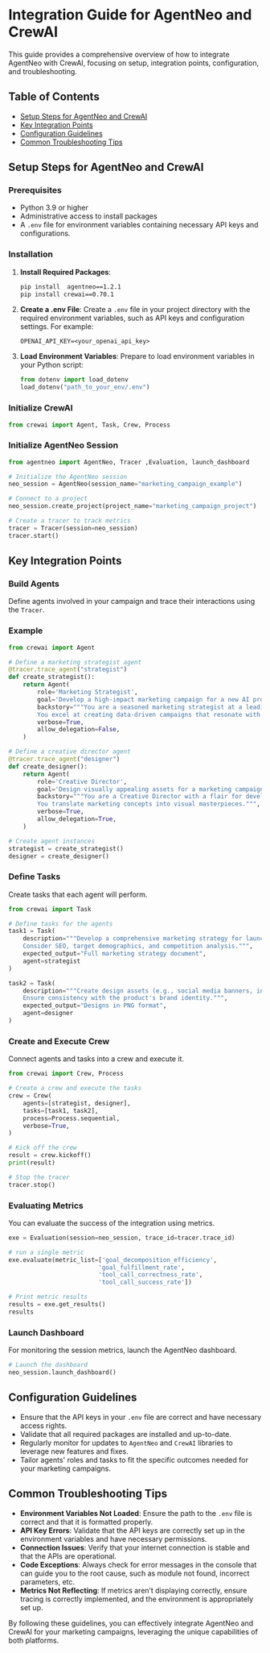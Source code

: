 # Integration Guide for AgentNeo and CrewAI

This guide provides a comprehensive overview of how to integrate AgentNeo with CrewAI, focusing on setup, integration points, configuration, and troubleshooting. 

## Table of Contents
- [Setup Steps for AgentNeo and CrewAI](#setup-steps-for-agentneo-and-crewai)
- [Key Integration Points](#key-integration-points)
- [Configuration Guidelines](#configuration-guidelines)
- [Common Troubleshooting Tips](#common-troubleshooting-tips)

## Setup Steps for AgentNeo and CrewAI

### Prerequisites
- Python 3.9 or higher
- Administrative access to install packages
- A `.env` file for environment variables containing necessary API keys and configurations.

### Installation
1. **Install Required Packages**:
   ```bash
   pip install  agentneo==1.2.1
   pip install crewai==0.70.1
   ```

2. **Create a .env File**:
   Create a `.env` file in your project directory with the required environment variables, such as API keys and configuration settings. For example:
   ```
   OPENAI_API_KEY=<your_openai_api_key>
   ```
3. **Load Environment Variables**:
   Prepare to load environment variables in your Python script:
   ```python
   from dotenv import load_dotenv
   load_dotenv("path_to_your_env/.env")
   ```
### Initialize CrewAI
```python
from crewai import Agent, Task, Crew, Process
```
### Initialize AgentNeo Session
```python
from agentneo import AgentNeo, Tracer ,Evaluation, launch_dashboard

# Initialize the AgentNeo session
neo_session = AgentNeo(session_name="marketing_campaign_example")

# Connect to a project
neo_session.create_project(project_name="marketing_campaign_project")

# Create a tracer to track metrics
tracer = Tracer(session=neo_session)
tracer.start()
```

## Key Integration Points

### Build Agents
Define agents involved in your campaign and trace their interactions using the `Tracer`.
### Example

```python
from crewai import Agent

# Define a marketing strategist agent
@tracer.trace_agent("strategist")
def create_strategist():
    return Agent(
        role='Marketing Strategist',
        goal='Develop a high-impact marketing campaign for a new AI product',
        backstory="""You are a seasoned marketing strategist at a leading tech company.
        You excel at creating data-driven campaigns that resonate with target audiences.""",
        verbose=True,
        allow_delegation=False,
    )

# Define a creative director agent
@tracer.trace_agent("designer")
def create_designer():
    return Agent(
        role='Creative Director',
        goal='Design visually appealing assets for a marketing campaign',
        backstory="""You are a Creative Director with a flair for developing innovative designs.
        You translate marketing concepts into visual masterpieces.""",
        verbose=True,
        allow_delegation=True,
    )

# Create agent instances
strategist = create_strategist()
designer = create_designer()
```

### Define Tasks
Create tasks that each agent will perform.

```python
from crewai import Task

# Define tasks for the agents
task1 = Task(
    description="""Develop a comprehensive marketing strategy for launching a new AI product.
    Consider SEO, target demographics, and competition analysis.""",
    expected_output="Full marketing strategy document",
    agent=strategist
)

task2 = Task(
    description="""Create design assets (e.g., social media banners, infographics) based on the marketing strategy.
    Ensure consistency with the product's brand identity.""",
    expected_output="Designs in PNG format",
    agent=designer
)
```

### Create and Execute Crew
Connect agents and tasks into a crew and execute it.

```python
from crewai import Crew, Process

# Create a crew and execute the tasks
crew = Crew(
    agents=[strategist, designer],
    tasks=[task1, task2],
    process=Process.sequential,
    verbose=True,
)

# Kick off the crew
result = crew.kickoff()
print(result)

# Stop the tracer
tracer.stop()
```

### Evaluating Metrics
You can evaluate the success of the integration using metrics.

```python
exe = Evaluation(session=neo_session, trace_id=tracer.trace_id)

# run a single metric
exe.evaluate(metric_list=['goal_decomposition_efficiency', 
                         'goal_fulfillment_rate', 
                         'tool_call_correctness_rate', 
                         'tool_call_success_rate'])

# Print metric results
results = exe.get_results()
results
```

### Launch Dashboard
For monitoring the session metrics, launch the AgentNeo dashboard.

```python
# Launch the dashboard 
neo_session.launch_dashboard()
```

## Configuration Guidelines
- Ensure that the API keys in your `.env` file are correct and have necessary access rights.
- Validate that all required packages are installed and up-to-date.
- Regularly monitor for updates to `AgentNeo` and `CrewAI` libraries to leverage new features and fixes.
- Tailor agents' roles and tasks to fit the specific outcomes needed for your marketing campaigns.

## Common Troubleshooting Tips
- **Environment Variables Not Loaded**: Ensure the path to the `.env` file is correct and that it is formatted properly.
- **API Key Errors**: Validate that the API keys are correctly set up in the environment variables and have necessary permissions.
- **Connection Issues**: Verify that your internet connection is stable and that the APIs are operational.
- **Code Exceptions**: Always check for error messages in the console that can guide you to the root cause, such as module not found, incorrect parameters, etc.
- **Metrics Not Reflecting**: If metrics aren’t displaying correctly, ensure tracing is correctly implemented, and the environment is appropriately set up.

By following these guidelines, you can effectively integrate AgentNeo and CrewAI for your marketing campaigns, leveraging the unique capabilities of both platforms.
